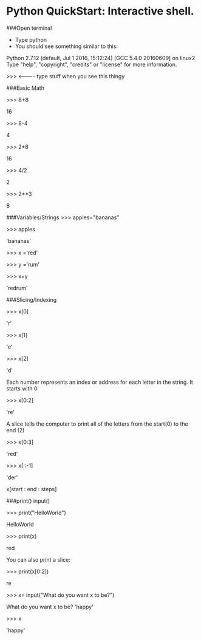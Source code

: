 Python QuickStart: Interactive shell.
====

###Open terminal

* Type python
* You should see something similar to this:

Python 2.7.12 (default, Jul  1 2016, 15:12:24) 
[GCC 5.4.0 20160609] on linux2
Type "help", "copyright", "credits" or "license" for more information.

\>>>  <----  type stuff when you see this thingy

###Basic Math

\>>> 8+8       

16

\>>> 8-4
        
4

\>>> 2*8       

16

\>>> 4/2        

2

\>>> 2**3      

8

###Variables/Strings
\>>> apples="bananas"

\>>> apples

'bananas'

\>>> x ='red'

\>>> y ='rum'

\>>> x+y

'redrum'

###Slicing/Indexing

\>>> x[0]

'r'

\>>> x[1]

'e'

\>>> x[2]

'd'

Each number represents an index or address for each letter in the string. It starts with 0

\>>> x[0:2]

're'

A slice tells the computer to print all of the letters from the start(0) to the end (2)

\>>> x[0:3]

'red'

\>>> x[::-1]

'der'

x[start : end : steps]

###print() input()


\>>> print("HelloWorld")

HelloWorld

\>>> print(x)

red

You can also print a slice:

\>>> print(x[0:2])

re

\>>> x= input("What do you want x to be?")

What do you want x to be? 'happy'

\>>> x

'happy'









